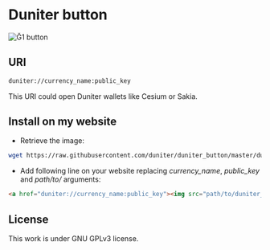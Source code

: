 # Duniter button

![Ğ1 button](https://raw.github.com/duniter/duniter_button/master/duniter_button.svg)

## URI

```bash
duniter://currency_name:public_key
```

This URI could open Duniter wallets like Cesium or Sakia.

## Install on my website

- Retrieve the image:

```bash
wget https://raw.githubusercontent.com/duniter/duniter_button/master/duniter_button.svg
```

- Add following line on your website replacing _currency_name_, _public_key_ and _path/to/_ arguments:

```html
<a href="duniter://currency_name:public_key"><img src="path/to/duniter_button.svg" /></a>
```

## License
This work is under GNU GPLv3 license.
